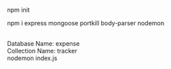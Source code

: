npm init
<br>

<!-- Install all the dependencies -->

npm i express mongoose portkill body-parser nodemon

<!-- Create a database on mongo db -->
<br>
Database Name: expense
<br>
Collection Name: tracker

<!-- Run the index.js file -->
<br>
nodemon index.js

